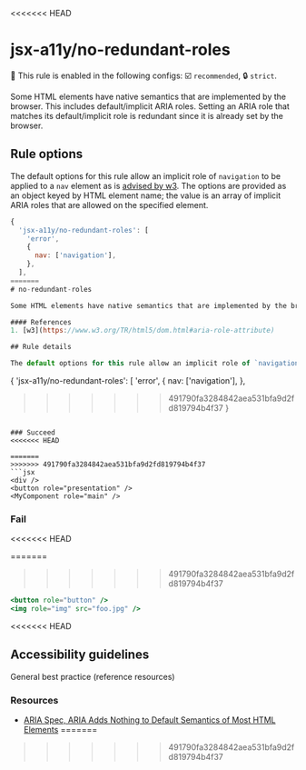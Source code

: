 <<<<<<< HEAD
# jsx-a11y/no-redundant-roles

💼 This rule is enabled in the following configs: ☑️ `recommended`, 🔒 `strict`.

<!-- end auto-generated rule header -->

Some HTML elements have native semantics that are implemented by the browser. This includes default/implicit ARIA roles. Setting an ARIA role that matches its default/implicit role is redundant since it is already set by the browser.

## Rule options

The default options for this rule allow an implicit role of `navigation` to be applied to a `nav` element as is [advised by w3](https://www.w3.org/WAI/GL/wiki/Using_HTML5_nav_element#Example:The_.3Cnav.3E_element). The options are provided as an object keyed by HTML element name; the value is an array of implicit ARIA roles that are allowed on the specified element.

```js
{
  'jsx-a11y/no-redundant-roles': [
    'error',
    {
      nav: ['navigation'],
    },
  ],
=======
# no-redundant-roles

Some HTML elements have native semantics that are implemented by the browser. This includes default/implicit ARIA roles. Setting an ARIA role that matches its default/implicit role is redundant since it is already set by the browser.

#### References
1. [w3](https://www.w3.org/TR/html5/dom.html#aria-role-attribute)

## Rule details

The default options for this rule allow an implicit role of `navigation` to be applied to a `nav` element as is [advised by w3](https://www.w3.org/WAI/GL/wiki/Using_HTML5_nav_element#Example:The_.3Cnav.3E_element). The options are provided as an object keyed by HTML element name; the value is an array of implicit ARIA roles that are allowed on the specified element.

```
{
  'jsx-a11y/no-redundant-roles': [
  'error',
  {
    nav: ['navigation'],
  },
>>>>>>> 491790fa3284842aea531bfa9d2fd819794b4f37
}
```

### Succeed
<<<<<<< HEAD

=======
>>>>>>> 491790fa3284842aea531bfa9d2fd819794b4f37
```jsx
<div />
<button role="presentation" />
<MyComponent role="main" />
```

### Fail
<<<<<<< HEAD

=======
>>>>>>> 491790fa3284842aea531bfa9d2fd819794b4f37
```jsx
<button role="button" />
<img role="img" src="foo.jpg" />
```
<<<<<<< HEAD

## Accessibility guidelines

General best practice (reference resources)

### Resources

- [ARIA Spec, ARIA Adds Nothing to Default Semantics of Most HTML Elements](https://www.w3.org/TR/using-aria/#aria-does-nothing)
=======
>>>>>>> 491790fa3284842aea531bfa9d2fd819794b4f37
